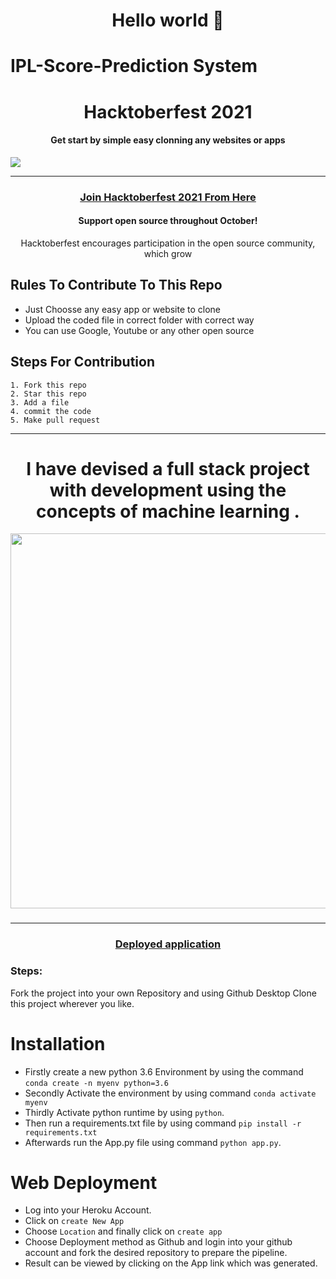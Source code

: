 

<h1 align="center">Hello  world 👋</h1>


# IPL-Score-Prediction System

<h1 align="center"> Hacktoberfest 2021 </h1>
<h4 align="center"> Get start by simple easy clonning any websites or apps </h4>
<img src="https://hacktoberfest.digitalocean.com/share-card.png">

***
<h3 align="center">
    <a href="https://hacktoberfest.digitalocean.com/">
        Join Hacktoberfest 2021 From Here 
    </a>
</h3>

<h4 align="center">Support open source throughout October!</h4>
<p align="center">Hacktoberfest encourages participation in the open source community, which grow</p>

## Rules To Contribute To This Repo

-   Just Choosse any easy app or website to clone 
-   Upload the coded file in correct folder with correct way
-   You can use Google, Youtube or any other open source
  

## Steps For Contribution


    1. Fork this repo
    2. Star this repo
    3. Add a file
    4. commit the code
    5. Make pull request
***


<h1 align="center">I have devised a full stack project with development using the concepts of machine learning .</h1>

<img src="https://media.geeksforgeeks.org/wp-content/uploads/20210612174532/WhatsAppImage20210612at11552PM.jpeg" width="1000" height="600">
<h3 align="center">

***
<h3 align="center">
    <a href="https://ipl-score-projection-app.herokuapp.com/">
        Deployed application 
    </a>
</h3>
                                                             



### Steps:
Fork the project into your own Repository and using Github Desktop Clone this project wherever you like.






# Installation
- Firstly create a new python 3.6 Environment by using the command ```conda create -n myenv python=3.6```
- Secondly Activate the environment by using command ```conda activate myenv```
- Thirdly Activate python runtime by using ```python```.
- Then run a requirements.txt file by using command
```pip install -r requirements.txt```
- Afterwards run the App.py file using command ```python app.py```.
# Web Deployment
- Log into your Heroku Account.
- Click on ```create New App```
- Choose ```Location``` and finally click on ```create app```
- Choose Deployment method as Github and login into your github account and fork the desired repository to prepare the pipeline.
- Result can be viewed by clicking on the App link which was generated.

